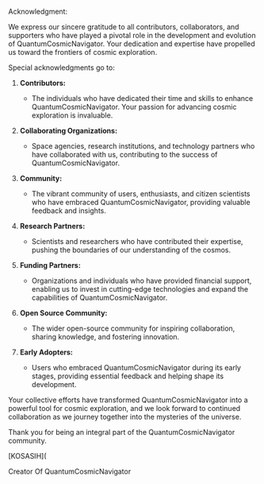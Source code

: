 Acknowledgment:

We express our sincere gratitude to all contributors, collaborators, and supporters who have played a pivotal role in the development and evolution of QuantumCosmicNavigator. Your dedication and expertise have propelled us toward the frontiers of cosmic exploration.

Special acknowledgments go to:

1. **Contributors:**
   - The individuals who have dedicated their time and skills to enhance QuantumCosmicNavigator. Your passion for advancing cosmic exploration is invaluable.

2. **Collaborating Organizations:**
   - Space agencies, research institutions, and technology partners who have collaborated with us, contributing to the success of QuantumCosmicNavigator.

3. **Community:**
   - The vibrant community of users, enthusiasts, and citizen scientists who have embraced QuantumCosmicNavigator, providing valuable feedback and insights.

4. **Research Partners:**
   - Scientists and researchers who have contributed their expertise, pushing the boundaries of our understanding of the cosmos.

5. **Funding Partners:**
   - Organizations and individuals who have provided financial support, enabling us to invest in cutting-edge technologies and expand the capabilities of QuantumCosmicNavigator.

6. **Open Source Community:**
   - The wider open-source community for inspiring collaboration, sharing knowledge, and fostering innovation.

7. **Early Adopters:**
   - Users who embraced QuantumCosmicNavigator during its early stages, providing essential feedback and helping shape its development.

Your collective efforts have transformed QuantumCosmicNavigator into a powerful tool for cosmic exploration, and we look forward to continued collaboration as we journey together into the mysteries of the universe.

Thank you for being an integral part of the QuantumCosmicNavigator community.

[KOSASIH](

Creator Of QuantumCosmicNavigator
